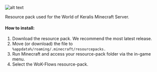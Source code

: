 ![alt text](https://static.planetminecraft.com/files/resource_media/screenshot/1747/wokbanner-1511305631.png "Cubed Textures")

Resource pack used for the World of Keralis Minecraft Server. 

#### How to install:

1. Download the resource pack. We recommend the most latest release.
2. Move (or download) the file to ``%appdata%/roaming/.minecraft/resourcepacks.``
4. Run Minecraft and access your resource-pack folder via the in-game menu.
5. Select the WoK-Flows resource-pack.
